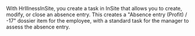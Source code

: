 With HrIllnessInSite, you create a task in InSite that allows you to create, modify, or close an absence entry. This creates a "Absence entry  (Profit) / -17" dossier item for the employee, with a standard task for the manager to assess the absence entry.
